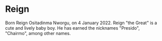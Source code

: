 # Reign

Born Reign Ositadinma Nworgu, on 4 January 2022. Reign "the Great" is a cute and lively baby boy. He has earned the nicknames "Presido", "Chairmo", among other names.